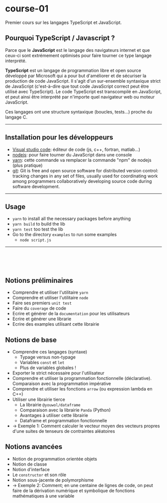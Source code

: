 # course-01

Premier cours sur les langages TypeScript et JavaScript.

## Pourquoi TypeScript / Javascript ?
Parce que le **JavaScript** est le langage des navigateurs internet et que ceux-ci sont extrémement optimisés pour faire tourner ce type langage interprété.

**TypeScript** est un langage de programmation libre et open source développé par Microsoft qui a pour but d'améliorer et de sécuriser la production de code JavaScript. Il s'agit d'un sur-ensemble syntaxique strict de JavaScript (c'est-à-dire que tout code JavaScript correct peut être utilisé avec TypeScript). Le code TypeScript est transcompilé en JavaScript, et peut ainsi être interprété par n'importe quel navigateur web ou moteur JavaScript. 

Ces langages ont une structure syntaxique (boucles, tests...) proche du langage C.
___

## Installation pour les développeurs
- [Visual studio code](https://code.visualstudio.com/): éditeur de code (js, c++, fortran, matlab...)
- [nodejs](https://nodejs.org/en/): pour faire tourner du JavaScript dans une console
- [yarn](https://yarnpkg.com/): cette commande va remplacer la commande "npm" de nodejs (plus pratique)
- [git](https://git-scm.com/): Git is free and open source software for distributed version control: tracking changes in any set of files, usually used for coordinating work among programmers collaboratively developing source code during software development.

___

## Usage
- `yarn` to install all the necessary packages before anything
- `yarn build` to build the lib
- `yarn test` too test the lib
- Go to the directory `examples` to run some examples
    - `node script.js`

___
<br><br><br>

## Notions préliminaires
- Comprendre et utiliser l'utilitaire `yarn`
- Comprendre et utiliser l'utilitaire `node`
- Faire ses premiers `unit test`
- Faire du `coverage` de code
- Ecrire et générer de la `documentation` pour les utilisateurs
- Ecrire et générer une librarie
- Ecrire des examples utilisant cette librairie

## Notions de base
- Comprendre ces langages (syntaxe)
    - Typage versus non-typage
    - Variables `const` et `let`
    - Plus de variables globales !
- Exporter le strict nécessaire pour l'utilisateur
- Comprendre et utiliser la programmation fonctionnelle (déclarative). Comparaison avec la programmation impérative
- Comprendre et utiliser les fonctions `arrow` (ou expression lambda en C++)
- Utiliser une librairie tierce
    - La librairie `@youwol/dataframe`
    - Comparaison avec la librairie `Panda` (Python)
    - Avantages à utiliser cette librairie
    - Dataframe et programmation fonctionnelle
- → Exemple 1: Comment calculer le vecteur moyen des vecteurs propres d'une suites de tenseurs de contraintes aléatoires

## Notions avancées
- Notion de programmation orientée objets
- Notion de classe
- Notion d'interface
- Le `constructor` et son rôle
- Notion sous-jacente de polymorphisme
- → Exemple 2: Comment; en une centaine de lignes de code, on peut faire de la dérivation numérique et symbolique de fonctions mathématiques à une variable
